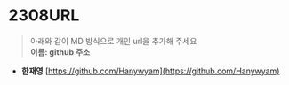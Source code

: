 # 2308URL
> 아래와 같이 MD 방식으로 개인 url을 추가해 주세요<br>
**이름: github 주소**

* **한재영** [https://github.com/Hanywyam](https://github.com/Hanywyam)
